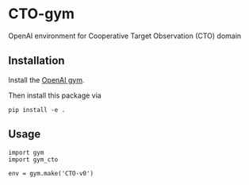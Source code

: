 # CTO-gym
OpenAI environment for Cooperative Target Observation (CTO) domain


## Installation

Install the [OpenAI gym](https://gym.openai.com/docs/).

Then install this package via

```
pip install -e .
```

## Usage

```
import gym
import gym_cto

env = gym.make('CTO-v0')
```